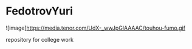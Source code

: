 # FedotrovYuri
![image]https://media.tenor.com/UdX-_wwJpGIAAAAC/touhou-fumo.gif

repository for college work

